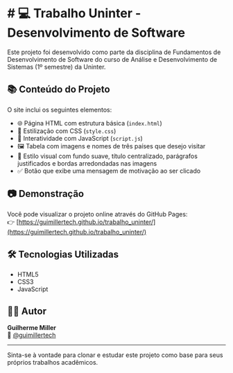 # # 💻 Trabalho Uninter - Desenvolvimento de Software

Este projeto foi desenvolvido como parte da disciplina de Fundamentos de Desenvolvimento de Software do curso de Análise e Desenvolvimento de Sistemas (1º semestre) da Uninter.

## 📚 Conteúdo do Projeto

O site inclui os seguintes elementos:

- 🌐 Página HTML com estrutura básica (`index.html`)
- 🎨 Estilização com CSS (`style.css`)
- 🧠 Interatividade com JavaScript (`script.js`)
- 🖼️ Tabela com imagens e nomes de três países que desejo visitar
- 📸 Estilo visual com fundo suave, título centralizado, parágrafos justificados e bordas arredondadas nas imagens
- ✅ Botão que exibe uma mensagem de motivação ao ser clicado

## 📷 Demonstração

Você pode visualizar o projeto online através do GitHub Pages:  
👉 [https://guimillertech.github.io/trabalho_uninter/](https://guimillertech.github.io/trabalho_uninter/)

## 🛠️ Tecnologias Utilizadas

- HTML5
- CSS3
- JavaScript

## 🙋‍♂️ Autor

**Guilherme Miller**  
🔗 [@guimillertech](https://github.com/guimillertech)

---

Sinta-se à vontade para clonar e estudar este projeto como base para seus próprios trabalhos acadêmicos.
